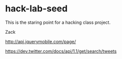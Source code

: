 hack-lab-seed
=============

This is the staring point for a hacking class project.

 Zack
 
 
 http://api.jquerymobile.com/page/
 
 https://dev.twitter.com/docs/api/1.1/get/search/tweets 
